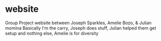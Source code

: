 # website
Group Project website between Joseph Sparkles, Amelie Bozo, & Julian momina
Basically I'm the carry, Joseph does stuff, Julian helped them get setup and nothing else, Amelie is for diversity
